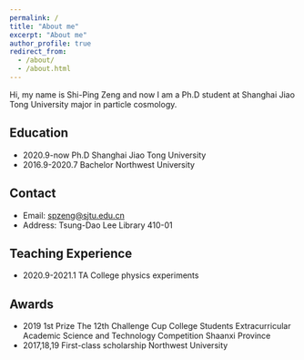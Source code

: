 ```yaml
---
permalink: /
title: "About me"
excerpt: "About me"
author_profile: true
redirect_from: 
  - /about/
  - /about.html
---
```


Hi, my name is Shi-Ping Zeng and now I am a Ph.D student at Shanghai Jiao Tong University major in particle cosmology.

## Education
- 2020.9-now      Ph.D       Shanghai Jiao Tong University
- 2016.9-2020.7   Bachelor   Northwest University

## Contact
- Email: spzeng@sjtu.edu.cn
- Address: Tsung-Dao Lee Library 410-01

## Teaching Experience
- 2020.9-2021.1  TA  College physics experiments

## Awards
- 2019  1st Prize  The 12th Challenge Cup College Students Extracurricular Academic Science and Technology Competition  Shaanxi Province
- 2017,18,19  First-class scholarship  Northwest University
